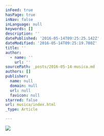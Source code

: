 ```yaml
---
inFeed: true
hasPage: true
inNav: false
inLanguage: null
keywords: []
description: ''
datePublished: '2016-05-14T09:25:25.142Z'
dateModified: '2016-05-14T09:25:19.780Z'
title: ''
author:
  - name: ''
    url: ''
sourcePath: _posts/2016-05-14-musica.md
authors: []
publisher:
  name: null
  domain: null
  url: null
  favicon: null
starred: false
url: musica/index.html
_type: Article

---
```

![](https://the-grid-user-content.s3-us-west-2.amazonaws.com/17a5cd60-70cb-469c-822e-ff6627e9d002.jpg)